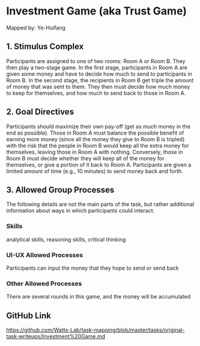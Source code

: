 # Investment Game (aka Trust Game)

Mapped by: Ye-Huifang 

## 1. Stimulus Complex 
Participants are assigned to one of two rooms: Room A or Room B. They then play a two-stage game. In the first stage, participants in Room A are given some money and have to decide how much to send to participants in Room B. In the second stage, the recipients in Room B get triple the amount of money that was sent to them. They then must decide how much money to keep for themselves, and how much to send back to those in Room A.

## 2. Goal Directives 
Participants should maximize their own pay-off (get as much money in the end as possible). Those in Room A must balance the possible benefit of earning more money (since all the money they give to Room B is tripled) with the risk that the people in Room B would keep all the extra money for themselves, leaving those in Room A with nothing. Conversely, those in Room B must decide whether they will keep all of the money for themselves, or give a portion of it back to Room A. Participants are given a limited amount of time (e.g., 10 minutes) to send money back and forth.

## 3. Allowed Group Processes 
The following details are not the main parts of the task, but rather additional information about ways in which participants could interact.

### Skills 
analytical skills, reasoning skills, critical thinking

### UI-UX Allowed Processes
Participants can input the money that they hope to send or send back

### Other Allowed Processes
There are several rounds in this game, and the money will be accumulated

## GitHub Link 
https://github.com/Watts-Lab/task-mapping/blob/master/tasks/original-task-writeups/Investment%20Game.md